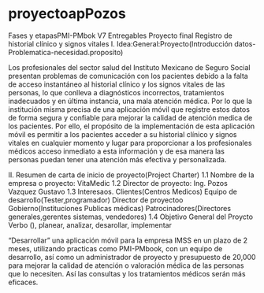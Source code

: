 # proyectoapPozos
Fases y etapasPMI-PMbok V7 Entregables Proyecto final Registro de historial clínico y signos vitales
I. Idea:General:Proyecto(Introducción datos-Problematica-necesidad.proposito)

Los profesionales del sector salud del Instituto Mexicano de Seguro Social presentan problemas de comunicación con los pacientes debido a la falta de acceso instantáneo al historial clínico y los signos vitales de las personas, lo que conlleva a diagnósticos incorrectos, tratamientos inadecuados y en última instancia, una mala atención médica. Por lo que la institución misma precisa de una aplicación móvil que registre estos datos de forma segura y confiable para mejorar la calidad de atención medica de los pacientes. Por ello, el propósito de la implementación de esta aplicación móvil es permitir a los pacientes acceder a su historial clínico y signos vitales en cualquier momento y lugar para proporcionar a los profesionales médicos acceso inmediato a esta información y de esa manera las personas  puedan tener una atención más efectiva y personalizada.

II. Resumen de carta de inicio de proyecto(Project Charter)
1.1 Nombre de la empresa o proyecto: VitaMedic
1.2 Director de proyecto: Ing. Pozos Vazquez Gustavo
1.3 Interesaos. Clientes(Centros Medicos)
    Equipo de desarrollo(Tester,programador)
    Director de proyectoo
    Gobierno(Instituciones Publicas médicas)
    Patrocinadores(Directores generales,gerentes sistemas, vendedores)
1.4 Objetivo General del Proycto
Verbo (), planear, analizar, desarollar, implementar

“Desarrollar” una aplicación móvil para la empresa IMSS en un plazo de 2 meses, utilizando practicas como PMI-PMbook, con un equipo de desarrollo, así como un administrador de proyecto y presupuesto de 20,000 para mejorar la calidad de atención o valoración médica de las personas que lo necesiten. Así las consultas y los tratamientos médicos serán más eficaces. 
